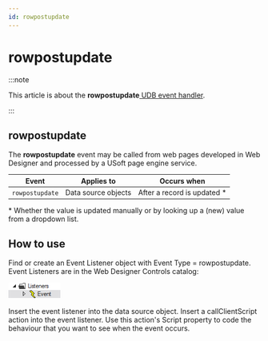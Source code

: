 ```yaml
---
id: rowpostupdate
---
```


# rowpostupdate




:::note

This article is about the **rowpostupdate**[ UDB event handler](/Web_and_app_UIs/UDB_Events).

:::

## **rowpostupdate**

The **rowpostupdate** event may be called from web pages developed in Web Designer and processed by a USoft page engine service.

|**Event**|**Applies to**|**Occurs when**|
|--------|--------|--------|
|`rowpostupdate`|Data source objects|After a record is updated *|



* Whether the value is updated manually or by looking up a (new) value from a dropdown list.

## How to use

Find or create an Event Listener object with Event Type = rowpostupdate. Event Listeners are in the Web Designer Controls catalog:

![](./assets/ff8672be-ff07-426e-ba7e-0ecf37444b63.png)

Insert the event listener into the data source object. Insert a callClientScript action into the event listener. Use this action's Script property to code the behaviour that you want to see when the event occurs.